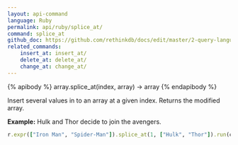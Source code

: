 ```yaml
---
layout: api-command 
language: Ruby
permalink: api/ruby/splice_at/
command: splice_at 
github_doc: https://github.com/rethinkdb/docs/edit/master/2-query-language/api/ruby/document-manipulation/splice_at.md
related_commands:
    insert_at: insert_at/
    delete_at: delete_at/
    change_at: change_at/
---
```


{% apibody %}
array.splice_at(index, array) → array
{% endapibody %}

Insert several values in to an array at a given index. Returns the modified array.

__Example:__ Hulk and Thor decide to join the avengers.

```rb
r.expr(["Iron Man", "Spider-Man"]).splice_at(1, ["Hulk", "Thor"]).run(conn)
```


